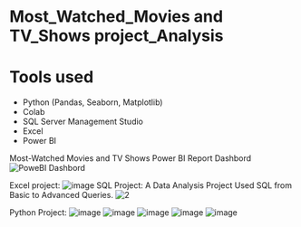 # Most_Watched_Movies and TV_Shows project_Analysis
# Tools used 
* Python (Pandas, Seaborn, Matplotlib)
* Colab
* SQL Server Management Studio
* Excel
* Power BI

Most-Watched Movies and TV Shows Power BI Report Dashbord
![PoweBI Dashbord](https://github.com/user-attachments/assets/b7709b46-2abf-4adc-a33c-df991663ed5f)

Excel project: 
![image](https://github.com/user-attachments/assets/0c8d5ebe-f28d-4066-8304-94c552998a87)
SQL Project:
A Data Analysis Project Used SQL from Basic to Advanced Queries.
![2](https://github.com/user-attachments/assets/8588410b-2a77-4da2-8599-b37c4cba9f5e)

Python Project: 
![image](https://github.com/user-attachments/assets/83a668a8-9d8f-46dd-8118-1af01b34f8d8)
![image](https://github.com/user-attachments/assets/80e51e4d-1720-419c-9501-40b9a660232a)
![image](https://github.com/user-attachments/assets/278242a1-28e6-484e-9882-7358f3c2a3de)
![image](https://github.com/user-attachments/assets/75951ed9-d7a9-4c36-91bb-8905c8637f99)
![image](https://github.com/user-attachments/assets/29aa369f-b8dd-4be5-83e9-042fb6480cfa)





